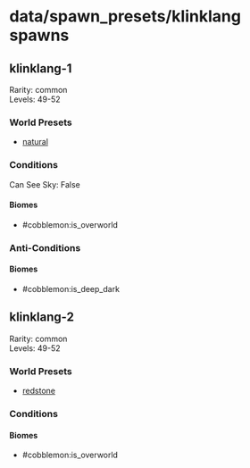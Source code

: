 # data/spawn_presets/klinklang spawns  
  
## klinklang-1  
Rarity: common  
Levels: 49-52  
  
### World Presets  
* [natural](/data/world_presets/natural.md)  
  
### Conditions  
Can See Sky: False  
  
#### Biomes  
  * #cobblemon:is_overworld
  
  
### Anti-Conditions  
  
#### Biomes  
  * #cobblemon:is_deep_dark
  
  
## klinklang-2  
Rarity: common  
Levels: 49-52  
  
### World Presets  
* [redstone](/data/world_presets/redstone.md)  
  
### Conditions  
  
#### Biomes  
  * #cobblemon:is_overworld
  
